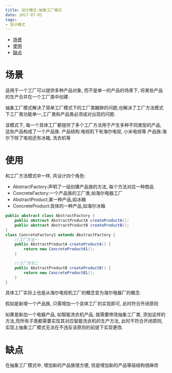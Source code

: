 ```yaml
---
title: 设计模式:抽象工厂模式
date: 2017-07-01
tags:
- 设计模式
---
```

<!-- TOC -->

- [场景](#场景)
- [使用](#使用)
- [缺点](#缺点)

<!-- /TOC -->
# 场景

适用于一个工厂可以提供多种产品对象, 而不是单一的产品的场景下, 将某些产品的生产合并在一个工厂类中创建.

抽象工厂模式解决了简单工厂模式下的工厂类臃肿的问题,也解决了工厂方法模式下工厂类功能单一,工厂类和产品类必须成对出现的问题.

该模式下, 每一个具体工厂都提供了多个工厂方法用于产生多种不同类型的产品, 这些产品构成了一个产品族.
产品结构:电视机下有海尔电视, 小米电视等
产品族:海尔下除了电视还有冰箱, 洗衣机等

# 使用

和工厂方法模式中一样, 共设计四个角色:

* AbstractFactory:声明了一组创建产品族的方法, 每个方法对应一种商品
* ConcreteFactory:一个产品族的工厂类,如海尔电器工厂
* AbstractProduct:某一种产品,如冰箱
* ConcreteProduct:具体的一种产品,如海尔冰箱

```java
public abstract class AbstractFactory {
    public abstract AbstractProductA createProductA();
    public abstract AbstractProductB createProductB();
}
class ConcreteFactory1 extends AbstractFactory {
    //工厂方法一
    public AbstractProductA createProductA() {
        return new ConcreteProductA1();
    }

    //工厂方法二
    public AbstractProductB createProductB() {
        return new ConcreteProductB1();
    }
}
```

具体工厂实际上也是从海尔电视机工厂的概念变为海尔电器厂的概念.

假如是新增一个产品族, 只需增加一个具体工厂的实现即可, 此时符合开闭原则

如果是新加一个电器产品, 如智能洗衣机产品, 就需要修改抽象工厂类, 添加这样的方法,而所有子类都需要实现其对应智能洗衣机的生产方法,
此时不符合开闭原则, 实现上抽象工厂模式无法在不违反该原则的前提下实现更改.

# 缺点

在抽象工厂模式中, 增加新的产品族很方便, 但是增加新的产品等级结构很麻烦
